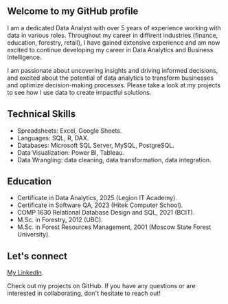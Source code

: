 ## Welcome to my GitHub profile

I am a dedicated Data Analyst with over 5 years of experience working with data in various roles. Throughout my career in diffirent industries (finance, education, forestry, retail), I have gained extensive experience and am now excited to continue developing my career in Data Analytics and Business Intelligence.

I am passionate about uncovering insights and driving informed decisions, and excited about the potential of data analytics to transform businesses and optimize decision-making processes. Please take a look at my projects to see how I use data to create impactful solutions.


## Technical Skills

- Spreadsheets: Excel, Google Sheets.
- Languages: SQL, R, DAX.
- Databases: Microsoft SQL Server, MySQL, PostgreSQL.
- Data Visualization: Power BI, Tableau.
- Data Wrangling: data cleaning, data transformation, data integration.


## Education

- Certificate in Data Analytics, 2025 (Legion IT Academy).
- Certificate in Software QA, 2023 (Hitek Computer School).
- COMP 1630 Relational Database Design and SQL, 2021 (BCIT).
- M.Sc. in Forestry, 2012 (UBC).
- M.Sc. in Forest Resources Management, 2001 (Moscow State Forest University).


## Let's connect

[My LinkedIn](https://www.linkedin.com/in/anna-shcherbinina/).

Check out my projects on GitHub. If you have any questions or are interested in collaborating, don't hesitate to reach out!
